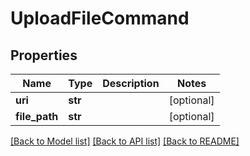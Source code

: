 # UploadFileCommand

## Properties
Name | Type | Description | Notes
------------ | ------------- | ------------- | -------------
**uri** | **str** |  | [optional] 
**file_path** | **str** |  | [optional] 

[[Back to Model list]](../README.md#documentation-for-models) [[Back to API list]](../README.md#documentation-for-api-endpoints) [[Back to README]](../README.md)


